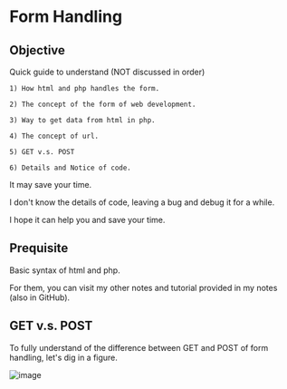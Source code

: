 # Form Handling
## Objective
Quick guide to understand (NOT discussed in order)
  
    1) How html and php handles the form.
    
    2) The concept of the form of web development.
    
    3) Way to get data from html in php.
    
    4) The concept of url.
    
    5) GET v.s. POST
    
    6) Details and Notice of code.
   
It may save your time. 
    
I don't know the details of code, leaving a bug and debug it for a while.

I hope it can help you and save your time.
  
## Prequisite
Basic syntax of html and php.

For them, you can visit my other notes and tutorial provided in my notes (also in GitHub).



## GET v.s. POST
To fully understand of the difference between GET and POST of form handling, let's dig in a figure.

![image](https://user-images.githubusercontent.com/75050655/227727831-7e4ecfb3-16ef-458b-bb2d-956537376e71.png)


